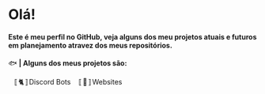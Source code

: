 <h1>Olá!</h1>
<h4>Este é meu perfil no <b>GitHub</b>, veja alguns dos meu projetos atuais e futuros em planejamento atravez dos meus repositórios.</h4>

🐟 <b>| Alguns dos meus projetos são:</b>

⠀〚🐈〛Discord Bots
⠀〚🦋〛Websites
